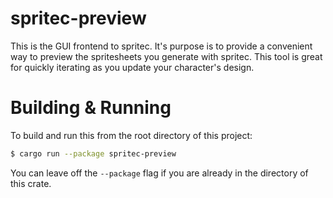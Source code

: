 # spritec-preview

This is the GUI frontend to spritec. It's purpose is to provide a convenient way
to preview the spritesheets you generate with spritec. This tool is great for
quickly iterating as you update your character's design.

# Building & Running

To build and run this from the root directory of this project:

```bash
$ cargo run --package spritec-preview
```

You can leave off the `--package` flag if you are already in the directory of
this crate.
